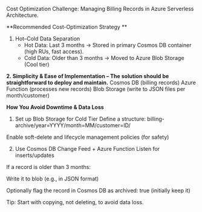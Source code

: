 Cost Optimization Challenge: Managing Billing Records in Azure Serverless Architecture.



**Recommended Cost-Optimization Strategy
**
1. Hot–Cold Data Separation
    * Hot Data: Last 3 months → Stored in primary Cosmos DB container (high RUs, fast access).
    * Cold Data: Older than 3 months → Moved to Azure Blob Storage (Cool tier)


**2.	Simplicity & Ease of Implementation – The solution should be straightforward to deploy and maintain.**
      Cosmos DB (billing records)
      Azure Function (processes new records)
      Blob Storage (write to JSON files per month/customer)




**How You Avoid Downtime & Data Loss**
1. Set up Blob Storage for Cold Tier
Define a structure: billing-archive/year=YYYY/month=MM/customer=ID/

Enable soft-delete and lifecycle management policies (for safety)

2. Use Cosmos DB Change Feed + Azure Function
Listen for inserts/updates

If a record is older than 3 months:

Write it to blob (e.g., in JSON format)

Optionally flag the record in Cosmos DB as archived: true (initially keep it)

Tip: Start with copying, not deleting, to avoid data loss.



